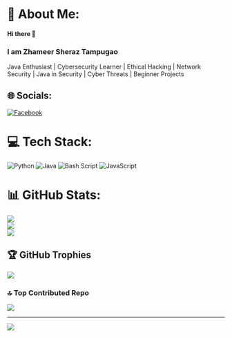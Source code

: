 # 💫 About Me:

#### **Hi there 👋**

### **I am Zhameer Sheraz Tampugao**  

Java Enthusiast | Cybersecurity Learner | Ethical Hacking | Network Security | Java in Security | Cyber Threats | Beginner Projects





## 🌐 Socials:
[![Facebook](https://img.shields.io/badge/Facebook-%231877F2.svg?logo=Facebook&logoColor=white)](https://facebook.com/https://www.facebook.com/ZhameerSherazTampugao/) 

# 💻 Tech Stack:
![Python](https://img.shields.io/badge/python-3670A0?style=for-the-badge&logo=python&logoColor=ffdd54) ![Java](https://img.shields.io/badge/java-%23ED8B00.svg?style=for-the-badge&logo=openjdk&logoColor=white) ![Bash Script](https://img.shields.io/badge/bash_script-%23121011.svg?style=for-the-badge&logo=gnu-bash&logoColor=white) ![JavaScript](https://img.shields.io/badge/javascript-%23323330.svg?style=for-the-badge&logo=javascript&logoColor=%23F7DF1E)
# 📊 GitHub Stats:
![](https://github-readme-stats.vercel.app/api?username=zhameersheraz&theme=dark&hide_border=false&include_all_commits=false&count_private=false)<br/>
![](https://nirzak-streak-stats.vercel.app/?user=zhameersheraz&theme=dark&hide_border=false)<br/>
![](https://github-readme-stats.vercel.app/api/top-langs/?username=zhameersheraz&theme=dark&hide_border=false&include_all_commits=false&count_private=false&layout=compact)

## 🏆 GitHub Trophies
![](https://github-profile-trophy.vercel.app/?username=zhameersheraz&theme=radical&no-frame=false&no-bg=true&margin-w=4)

### 🔝 Top Contributed Repo
![](https://github-contributor-stats.vercel.app/api?username=zhameersheraz&limit=5&theme=dark&combine_all_yearly_contributions=true)

---
[![](https://visitcount.itsvg.in/api?id=zhameersheraz&icon=0&color=0)](https://visitcount.itsvg.in)

<!-- Proudly created with GPRM ( https://gprm.itsvg.in ) -->

